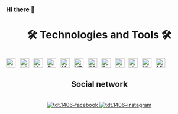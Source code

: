 ### Hi there 👋

<h1 align="center">🛠 Technologies and Tools 🛠</h1>
<br>
<!-- https://simpleicons.org/ -->
<span><img src="https://img.shields.io/badge/JavaScript-282C34?logo=javascript&logoColor=F7DF1E" alt="JavaScript logo" title="JavaScript" height="25" /></span>
&nbsp;
<span><img src="https://img.shields.io/badge/.NET-282C34?logo=.NET" alt=".NET logo" title=".NET" height="25" /></span>
&nbsp;
<span><img src="https://img.shields.io/badge/Node.js-282C34?logo=node.js&logoColor=00F200" alt="Node.js logo" title="Node.js" height="25" /></span>
&nbsp;
<span><img src="https://img.shields.io/badge/Express-282C34?logo=express&logoColor=FFFFFF" alt="Express.js logo" title="Express.js" height="25" /></span>
&nbsp;
<span><img src="https://img.shields.io/badge/MongoDB-282C34?logo=mongodb&logoColor=47A248" alt="MongoDB logo" title="MongoDB" height="25" /></span>
&nbsp;
<span><img src="https://img.shields.io/badge/HTML5-282C34?logo=html5&logoColor=E34F26" alt="HTML5 logo" title="HTML5" height="25" /></span>
&nbsp;
<span><img src="https://img.shields.io/badge/CSS3-282C34?logo=css3&logoColor=1572B6" alt="CSS3 logo" title="CSS3" height="25" /></span>
&nbsp;
<span><img src="https://img.shields.io/badge/Bootstrap-282C34?logo=bootstrap&logoColor=7952B3" alt="Bootstrap logo" title="Bootstrap" height="25" /></span>
&nbsp;
<span><img src="https://img.shields.io/badge/git-282C34?logo=git&logoColor=F05032" alt="git logo" title="git" height="25" /></span>
&nbsp;
<span><img src="https://img.shields.io/badge/VS%20Code-282C34?logo=visual-studio-code&logoColor=007ACC" alt="Visual Studio Code logo" title="Visual Studio Code" height="25" /></span>
&nbsp;
<span><img src="https://img.shields.io/badge/Visual Studio-282C34?logo=visual Studio&logoColor=007ACC" alt="Visual Studio logo" title="Visual Studio Code" height="25" /></span>
&nbsp;
<span><img src="https://img.shields.io/badge/Microsoft SQL Server-282C34?logo=microsoft SQL Server&logoColor=007ACC" alt="Microsoft SQL Server logo" title="Microsoft SQL Server" height="25" /></span>
&nbsp;

<br>
<h2 align="center"> Social network </h2>
<br>
<!-- https://icons8.com -->
<div align="center">
  <a href="https://www.facebook.com/profile.php?id=100008227272816" target="blank">
    <img src="https://img.icons8.com/clouds/200/facebook.png" alt="tdt.1406-facebook" />
  </a>
  <a href="https://www.instagram.com/tdt.1406/" target="blank">
    <img src="https://img.icons8.com/clouds/200/instagram-new--v3.png" alt="tdt.1406-instagram" />
  </a>
</div>

<br>